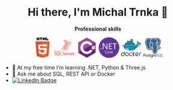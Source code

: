 <h1 align="center">Hi there, I'm Michal Trnka 👋</h1>

<p align="center"> 
 <strong>
  Professional skills
  </strong>
</p>

<p align="center"> 
  <img src="https://raw.githubusercontent.com/devicons/devicon/master/icons/html5/html5-original-wordmark.svg" alt="html" width="55" height="55" />
  <img src="https://raw.githubusercontent.com/devicons/devicon/master/icons/microsoftsqlserver/microsoftsqlserver-plain-wordmark.svg" alt="sql" width="55" height="55" />
  <img src="https://raw.githubusercontent.com/devicons/devicon/master/icons/csharp/csharp-original.svg" alt="csharp" width="55" height="55" />
  <img src="https://raw.githubusercontent.com/devicons/devicon/master/icons/dotnetcore/dotnetcore-original.svg" alt="dotnet" width="55" height="55" />
  <img src="https://raw.githubusercontent.com/devicons/devicon/master/icons/docker/docker-original-wordmark.svg" alt="docker" width="55" height="55" />
  <img src="https://raw.githubusercontent.com/devicons/devicon/master/icons/postgresql/postgresql-original-wordmark.svg" alt="postgresql" width="55" height="55" />
</p>
<!-- <p align="center"> 
  <img src="https://raw.githubusercontent.com/devicons/devicon/master/icons/git/git-original-wordmark.svg" alt="git" width="55" height="55" />
  <img src="https://raw.githubusercontent.com/devicons/devicon/master/icons/azure/azure-original-wordmark.svg" alt="azure" width="55" height="55" />
  <img src="https://raw.githubusercontent.com/devicons/devicon/master/icons/vscode/vscode-original-wordmark.svg" alt="vscode" width="55" height="55" />
  <img src="https://raw.githubusercontent.com/devicons/devicon/master/icons/jira/jira-original-wordmark.svg" alt="jira" width="55" height="55" />
  <img src="https://raw.githubusercontent.com/devicons/devicon/master/icons/jquery/jquery-original-wordmark.svg" alt="jquery" width="55" height="55" />
  <img src="https://raw.githubusercontent.com/devicons/devicon/master/icons/threejs/threejs-original-wordmark.svg" alt="threejs" width="55" height="55" />
</p> -->

<!-- - 🔭 I’m currently working on IoT cloud infrastracture at [Senzoor](https://www.senzoor.cz) -->
- 🌱 At my free time I’m learning .NET, Python & Three.js
- 💬 Ask me about SQL, REST API or Docker
- [![LinkedIn Badge](https://img.shields.io/badge/My-LinkedIn-blue)](https://www.linkedin.com/in/michaltrnka)

<!-- <p align="center">
 <a href="#" alt="Michal Trnkas's github stats">
  <img src="https://github-readme-stats.vercel.app/api?username=miXtr&theme=default&show_icons=true" />
 </a>
</p> -->
<br />
<!-- <p align="center">
  <img align="center" src="https://github-readme-stats.vercel.app/api/top-langs/?username=mixtr&layout=compact&hide=html&theme=default" alt="mixtr" />
</p>
-->
